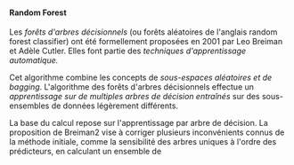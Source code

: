 #### Random Forest

Les *forêts d'arbres décisionnels* (ou forêts aléatoires de l'anglais random forest classifier) ont été formellement proposées en 2001 par Leo Breiman et Adèle Cutler. Elles font partie des *techniques d'apprentissage automatique.* 

Cet algorithme combine les concepts de *sous-espaces aléatoires et de bagging*. L'algorithme des forêts d'arbres décisionnels effectue un *apprentissage sur de multiples arbres de décision entraînés* sur des sous-ensembles de données légèrement différents.

La base du calcul repose sur l'apprentissage par arbre de décision. La proposition de Breiman2 vise à corriger plusieurs inconvénients connus de la méthode initiale, comme la sensibilité des arbres uniques à l'ordre des prédicteurs, en calculant un ensemble de 